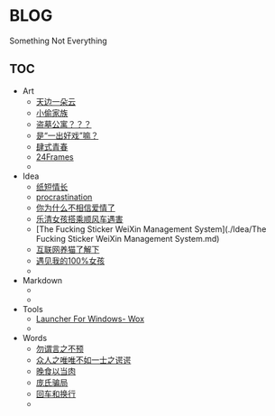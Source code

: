 # BLOG

Something Not Everything

## TOC

- Art
    + [天边一朵云](./Art/天边一朵云.md)
    + [小偷家族](./Art/小偷家族.md)
    + [盗墓公寓？？？](./Art/盗墓公寓.md)
    + [是“一出好戏”嘛？](./Art/是一出好戏嘛.md)
    + [肆式青春](./Art/肆式青春.md)
    + [24Frames](./Art/24Frames.md)
    + 
- Idea
    + [纸短情长](./Idea/纸短情长.md)
    + [procrastination](./Idea/procrastination.md)
    + [你为什么不相信爱情了](./Idea/你为什么不相信爱情了.md)
    + [乐清女孩搭乘顺风车遇害](./Idea/乐清女孩搭乘顺风车遇害.md)
    + [The Fucking Sticker WeiXin Management System](./Idea/The Fucking Sticker WeiXin Management System.md)
    + [互联网养猫了解下](./Idea/互联网养猫了解下.md)
    + [遇见我的100%女孩](./Idea/遇见我的100女孩.md)
    + 
- Markdown
    + [](link)
    + [](link)
- Tools
    + [Launcher For Windows- Wox](./Tools/wox.md)
    + 
- Words
    + [勿谓言之不预](./Words/勿谓言之不预.md)
    + [众人之唯唯不如一士之谔谔](./Words/众人之唯唯不如一士之谔谔.md)
    + [晚食以当肉](./Words/晚食以当肉.md)
    + [庞氏骗局](./Words/庞氏骗局.md)
    + [回车和换行](./Words/回车和换行.md)
    + 
